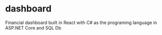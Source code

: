 # dashboard
Financial dashboard built in React with C# as the programing language in ASP.NET Core and SQL Db
